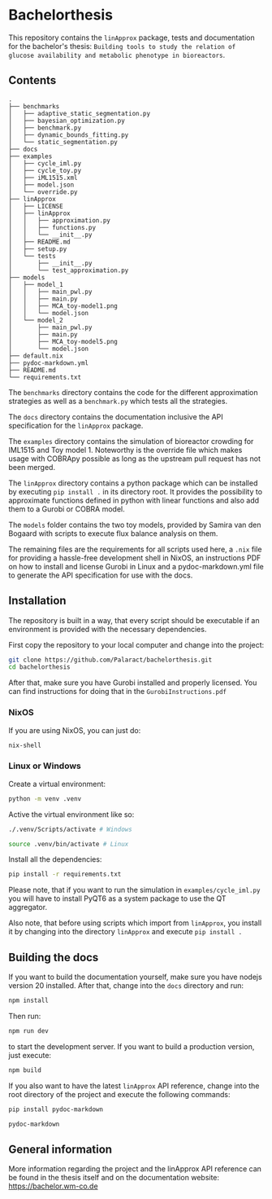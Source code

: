 # Bachelorthesis

This repository contains the `linApprox` package, tests and documentation for the bachelor's thesis: `Building tools to study the relation of glucose
availability and metabolic phenotype in bioreactors`.

## Contents
```
.
├── benchmarks
│   ├── adaptive_static_segmentation.py
│   ├── bayesian_optimization.py
│   ├── benchmark.py
│   ├── dynamic_bounds_fitting.py
│   └── static_segmentation.py
├── docs
├── examples
│   ├── cycle_iml.py
│   ├── cycle_toy.py
│   ├── iML1515.xml
│   ├── model.json
│   └── override.py
├── linApprox
│   ├── LICENSE
│   ├── linApprox
│   │   ├── approximation.py
│   │   ├── functions.py
│   │   └── __init__.py
│   ├── README.md
│   ├── setup.py
│   └── tests
│       ├── __init__.py
│       └── test_approximation.py
├── models
│   ├── model_1
│   │   ├── main_pwl.py
│   │   ├── main.py
│   │   ├── MCA_toy-model1.png
│   │   └── model.json
│   └── model_2
│       ├── main_pwl.py
│       ├── main.py
│       ├── MCA_toy-model5.png
│       └── model.json
├── default.nix
├── pydoc-markdown.yml
├── README.md
└── requirements.txt
```
The `benchmarks` directory contains the code for the different approximation strategies as well as a `benchmark.py` which tests all the strategies.

The `docs` directory contains the documentation inclusive the API specification for the `linApprox` package.

The `examples` directory contains the simulation of bioreactor crowding for IML1515 and Toy model 1. Noteworthy is the override file which makes usage with COBRApy possible as long as the upstream pull request has not been merged.

The `linApprox` directory contains a python package which can be installed by executing `pip install .` in its directory root. It provides the possibility to approximate functions defined in python with linear functions and also add them to a Gurobi or COBRA model.

The `models` folder contains the two toy models, provided by Samira van den Bogaard with scripts to execute flux balance analysis on them.

The remaining files are the requirements for all scripts used here, a `.nix` file for providing a hassle-free development shell in NixOS, an instructions PDF on how to install and license Gurobi in Linux and a pydoc-markdown.yml file to generate the API specification for use with the docs.

## Installation
The repository is built in a way, that every script should be executable if an environment is provided with the necessary dependencies.

First copy the repository to your local computer and change into the project:
```bash
git clone https://github.com/Palaract/bachelorthesis.git
cd bachelorthesis
```
After that, make sure you have Gurobi installed and properly licensed. You can find instructions for doing that in the `GurobiInstructions.pdf`

### NixOS
If you are using NixOS, you can just do:
```bash
nix-shell
```
### Linux or Windows
Create a virtual environment:
```bash
python -m venv .venv
```

Active the virtual environment like so:
```bash
./.venv/Scripts/activate # Windows

source .venv/bin/activate # Linux
```
Install all the dependencies:
```bash
pip install -r requirements.txt
```

Please note, that if you want to run the simulation in `examples/cycle_iml.py` you will have to install PyQT6 as a system package to use the QT aggregator. 

Also note, that before using scripts which import from `linApprox`, you install it by changing into the directory `linApprox` and execute `pip install .`

## Building the docs
If you want to build the documentation yourself, make sure you have nodejs version 20 installed. After that, change into the `docs` directory and run:
```bash
npm install
```
Then run:
```bash
npm run dev
```
to start the development server. If you want to build a production version, just execute:
```bash
npm build
```
If you also want to have the latest `linApprox` API reference, change into the root directory of the project and execute the following commands:
```bash
pip install pydoc-markdown

pydoc-markdown
```

## General information
More information regarding the project and the linApprox API reference can be found in the thesis itself and on the documentation website: https://bachelor.wm-co.de